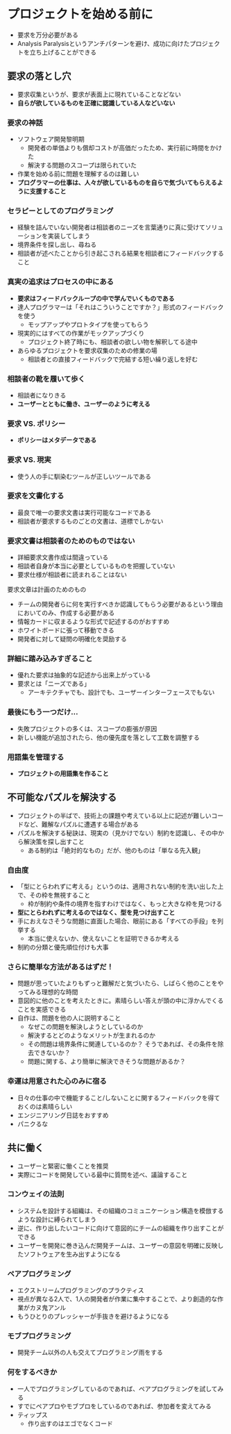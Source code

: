 # プロジェクトを始める前に

- 要求を万分必要がある
- Analysis Paralysisというアンチパターンを避け、成功に向けたプロジェクトを立ち上げることができる

## 要求の落とし穴

- 要求収集というが、要求が表面上に現れていることなどない
- **自らが欲しているものを正確に認識している人などいない**

### 要求の神話

- ソフトウェア開発黎明期
    - 開発者の単価よりも償却コストが高価だったため、実行前に時間をかけた
    - 解決する問題のスコープは限られていた
- 作業を始める前に問題を理解するのは難しい
- **プログラマーの仕事は、人々が欲しているものを自らで気づいてもらえるように支援すること**

### セラピーとしてのプログラミング

- 経験を詰んでいない開発者は相談者のニーズを言葉通りに真に受けてソリューションを実装してしまう
- 境界条件を探し出し、尋ねる
- 相談者が述べたことから引き起こされる結果を相談者にフィードバックすること

### 真実の追求はプロセスの中にある

- **要求はフィードバックループの中で学んでいくものである**
- 達人プログラマーは「それはこういうことですか？」形式のフィードバックを使う
    - モップアップやプロトタイプを使ってもらう
- 現実的にはすべての作業がモックアップづくり
    - プロジェクト終了時にも、相談者の欲しい物を解釈してる途中
- あらゆるプロジェクトを要求収集のための修業の場
    - 相談者との直接フィードバックで完結する短い繰り返しを好む

### 相談者の靴を履いて歩く

- 相談者になりきる
- **ユーザーとともに働き、ユーザーのように考える**

### 要求 VS. ポリシー

- **ポリシーはメタデータである**

### 要求 VS. 現実

- 使う人の手に馴染むツールが正しいツールである

### 要求を文書化する

- 最良で唯一の要求文書は実行可能なコードである
- 相談者が要求するものごとの文書は、道標でしかない

### 要求文書は相談者のためのものではない

- 詳細要求文書作成は間違っている
- 相談者自身が本当に必要としているものを把握していない
- 要求仕様が相談者に読まれることはない

要求文章は計画のためのもの

- チームの開発者らに何を実行すべきか認識してもらう必要があるという理由においてのみ、作成する必要がある
- 情報カードに収まるような形式で記述するのがおすすめ
- ホワイトボードに張って移動できる
- 開発者に対して疑問の明確化を奨励する

### 詳細に踏み込みすぎること

- 優れた要求は抽象的な記述から出来上がっている
- 要求とは「ニーズである」
    - アーキテクチャでも、設計でも、ユーザーインターフェースでもない

### 最後にもう一つだけ...

- 失敗プロジェクトの多くは、スコープの膨張が原因
- 新しい機能が追加されたら、他の優先度を落として工数を調整する

### 用語集を管理する

- **プロジェクトの用語集を作ること**

## 不可能なパズルを解決する

- プロジェクトの半ばで、技術上の課題や考えている以上に記述が難しいコードなど、難解なパズルに遭遇する場合がある
- パズルを解決する秘訣は、現実の（見かけでない）制約を認識し、その中から解決策を探し出すこと
    - ある制約は「絶対的なもの」だが、他のものは「単なる先入観」

### 自由度

- 「型にとらわれずに考える」というのは、適用されない制約を洗い出した上で、その枠を無視すること
    - 枠が制約や条件の境界を指すわけではなく、もっと大きな枠を見つける
- **型にとらわれずに考えるのではなく、型を見つけ出すこと**
- 手におえなさそうな問題に直面した場合、眼前にある「すべての手段」を列挙する
    - 本当に使えないか、使えないことを証明できるか考える
- 制約の分類と優先順位付けも大事

### さらに簡単な方法があるはずだ！

- 問題が思っていたよりもずっと難解だと気づいたら、しばらく他のことをやってみる理想的な時間
- 意図的に他のことを考えたときに。素晴らしい答えが頭の中に浮かんでくることを実感できる
- 自作は、問題を他の人に説明すること
    - なぜこの問題を解決しようとしているのか
    - 解決するとどのようなメリットが生まれるのか
    - その問題は境界条件に関連しているのか？
    そうであれば、その条件を除去できないか？
    - 問題に関する、より簡単に解決できそうな問題があるか？

### 幸運は用意された心のみに宿る

- 日々の仕事の中で機能すること/しないことに関するフィードバックを得ておくのは素晴らしい
- エンジニアリング日誌をおすすめ
- パニクるな

## 共に働く

- ユーザーと緊密に働くことを推奨
- 実際にコードを開発している最中に質問を述べ、議論すること

### コンウェイの法則

- システムを設計する組織は、その組織のコミュニケーション構造を模倣するような設計に縛られてしまう
- 逆に、作り出したいコードに向けて意図的にチームの組織を作り出すことができる
- ユーザーを開発に巻き込んだ開発チームは、ユーザーの意図を明確に反映したソフトウェアを生み出すようになる

### ペアプログラミング

- エクストリームプログラミングのプラクティス
- 視点が異なる2人で、1人の開発者が作業に集中することで、より創造的な作業がカヌ鬼アンル
- もうひとりのプレッシャーが手抜きを避けるようになる

### モブプログラミング

- 開発チーム以外の人も交えてプログラミング雨をする

### 何をするべきか

- 一人でプログラミングしているのであれば、ペアプログラミングを試してみる
- すでにペアプロやモブプロをしているのであれば、参加者を変えてみる
- ティップス
    - 作り出すのはエゴでなくコード
